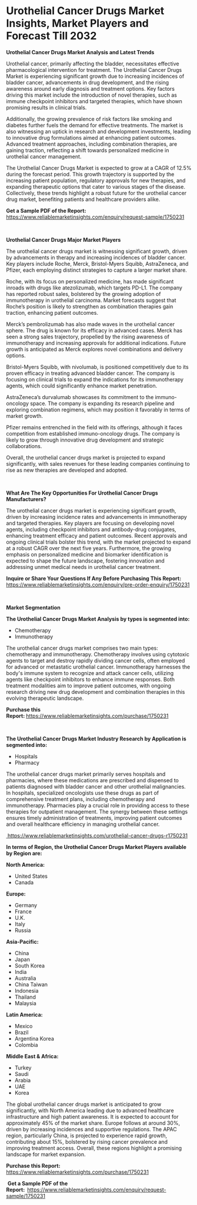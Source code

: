 <p><h1>Urothelial Cancer Drugs Market Insights, Market Players and Forecast Till 2032</h1></p><p><strong>Urothelial Cancer Drugs Market Analysis and Latest Trends</strong></p>
<p><p>Urothelial cancer, primarily affecting the bladder, necessitates effective pharmacological intervention for treatment. The Urothelial Cancer Drugs Market is experiencing significant growth due to increasing incidences of bladder cancer, advancements in drug development, and the rising awareness around early diagnosis and treatment options. Key factors driving this market include the introduction of novel therapies, such as immune checkpoint inhibitors and targeted therapies, which have shown promising results in clinical trials.</p><p>Additionally, the growing prevalence of risk factors like smoking and diabetes further fuels the demand for effective treatments. The market is also witnessing an uptick in research and development investments, leading to innovative drug formulations aimed at enhancing patient outcomes. Advanced treatment approaches, including combination therapies, are gaining traction, reflecting a shift towards personalized medicine in urothelial cancer management.</p><p>The Urothelial Cancer Drugs Market is expected to grow at a CAGR of 12.5% during the forecast period. This growth trajectory is supported by the increasing patient population, regulatory approvals for new therapies, and expanding therapeutic options that cater to various stages of the disease. Collectively, these trends highlight a robust future for the urothelial cancer drug market, benefiting patients and healthcare providers alike.</p></p>
<p><strong>Get a Sample PDF of the Report:&nbsp;</strong> <a href="https://www.reliablemarketinsights.com/enquiry/request-sample/1750231?utm_campaign=3383&utm_medium=2&utm_source=Github&utm_content=ia&utm_term=12042025&utm_id=urothelial-cancer-drugs">https://www.reliablemarketinsights.com/enquiry/request-sample/1750231</a></p>
<p>&nbsp;</p>
<p><strong>Urothelial Cancer Drugs Major Market Players</strong></p>
<p><p>The urothelial cancer drugs market is witnessing significant growth, driven by advancements in therapy and increasing incidences of bladder cancer. Key players include Roche, Merck, Bristol-Myers Squibb, AstraZeneca, and Pfizer, each employing distinct strategies to capture a larger market share.</p><p>Roche, with its focus on personalized medicine, has made significant inroads with drugs like atezolizumab, which targets PD-L1. The company has reported robust sales, bolstered by the growing adoption of immunotherapy in urothelial carcinoma. Market forecasts suggest that Roche’s position is likely to strengthen as combination therapies gain traction, enhancing patient outcomes.</p><p>Merck’s pembrolizumab has also made waves in the urothelial cancer sphere. The drug is known for its efficacy in advanced cases. Merck has seen a strong sales trajectory, propelled by the rising awareness of immunotherapy and increasing approvals for additional indications. Future growth is anticipated as Merck explores novel combinations and delivery options.</p><p>Bristol-Myers Squibb, with nivolumab, is positioned competitively due to its proven efficacy in treating advanced bladder cancer. The company is focusing on clinical trials to expand the indications for its immunotherapy agents, which could significantly enhance market penetration.</p><p>AstraZeneca’s durvalumab showcases its commitment to the immuno-oncology space. The company is expanding its research pipeline and exploring combination regimens, which may position it favorably in terms of market growth.</p><p>Pfizer remains entrenched in the field with its offerings, although it faces competition from established immuno-oncology drugs. The company is likely to grow through innovative drug development and strategic collaborations.</p><p>Overall, the urothelial cancer drugs market is projected to expand significantly, with sales revenues for these leading companies continuing to rise as new therapies are developed and adopted.</p></p>
<p>&nbsp;</p>
<p><strong>What Are The Key Opportunities For Urothelial Cancer Drugs Manufacturers?</strong></p>
<p><p>The urothelial cancer drugs market is experiencing significant growth, driven by increasing incidence rates and advancements in immunotherapy and targeted therapies. Key players are focusing on developing novel agents, including checkpoint inhibitors and antibody-drug conjugates, enhancing treatment efficacy and patient outcomes. Recent approvals and ongoing clinical trials bolster this trend, with the market projected to expand at a robust CAGR over the next five years. Furthermore, the growing emphasis on personalized medicine and biomarker identification is expected to shape the future landscape, fostering innovation and addressing unmet medical needs in urothelial cancer treatment.</p></p>
<p><strong>Inquire or Share Your Questions If Any Before Purchasing This Report:</strong> <a href="https://www.reliablemarketinsights.com/enquiry/pre-order-enquiry/1750231?utm_campaign=3383&utm_medium=2&utm_source=Github&utm_content=ia&utm_term=12042025&utm_id=urothelial-cancer-drugs">https://www.reliablemarketinsights.com/enquiry/pre-order-enquiry/1750231</a></p>
<p>&nbsp;</p>
<p><strong>Market Segmentation</strong></p>
<p><strong>The Urothelial Cancer Drugs Market Analysis by types is segmented into:</strong></p>
<p><ul><li>Chemotherapy</li><li>Immunotherapy</li></ul></p>
<p><p>The urothelial cancer drugs market comprises two main types: chemotherapy and immunotherapy. Chemotherapy involves using cytotoxic agents to target and destroy rapidly dividing cancer cells, often employed for advanced or metastatic urothelial cancer. Immunotherapy harnesses the body's immune system to recognize and attack cancer cells, utilizing agents like checkpoint inhibitors to enhance immune responses. Both treatment modalities aim to improve patient outcomes, with ongoing research driving new drug development and combination therapies in this evolving therapeutic landscape.</p></p>
<p><strong>Purchase this Report:&nbsp;</strong><a href="https://www.reliablemarketinsights.com/purchase/1750231?utm_campaign=3383&utm_medium=2&utm_source=Github&utm_content=ia&utm_term=12042025&utm_id=urothelial-cancer-drugs">https://www.reliablemarketinsights.com/purchase/1750231</a></p>
<p>&nbsp;</p>
<p><strong>The Urothelial Cancer Drugs Market Industry Research by Application is segmented into:</strong></p>
<p><ul><li>Hospitals</li><li>Pharmacy</li></ul></p>
<p><p>The urothelial cancer drugs market primarily serves hospitals and pharmacies, where these medications are prescribed and dispensed to patients diagnosed with bladder cancer and other urothelial malignancies. In hospitals, specialized oncologists use these drugs as part of comprehensive treatment plans, including chemotherapy and immunotherapy. Pharmacies play a crucial role in providing access to these therapies for outpatient management. The synergy between these settings ensures timely administration of treatments, improving patient outcomes and overall healthcare efficiency in managing urothelial cancer.</p></p>
<p><a href="https://www.reliablemarketinsights.com/urothelial-cancer-drugs-r1750231?utm_campaign=3383&utm_medium=2&utm_source=Github&utm_content=ia&utm_term=12042025&utm_id=urothelial-cancer-drugs">&nbsp;https://www.reliablemarketinsights.com/urothelial-cancer-drugs-r1750231</a></p>
<p><strong>In terms of Region, the Urothelial Cancer Drugs Market Players available by Region are:</strong></p>
<p>
    <p> <strong> North America: </strong>
        <ul>
            <li>United States</li>
            <li>Canada</li>
        </ul>
        </p> 
    <p> <strong> Europe: </strong>
        <ul>
            <li>Germany</li>
            <li>France</li>
            <li>U.K.</li>
            <li>Italy</li>
            <li>Russia</li>
        </ul>
        </p> 
    <p> <strong> Asia-Pacific: </strong>
        <ul>
            <li>China</li>
            <li>Japan</li>
            <li>South Korea</li>
            <li>India</li>
            <li>Australia</li>
            <li>China Taiwan</li>
            <li>Indonesia</li>
            <li>Thailand</li>
            <li>Malaysia</li>
        </ul>
        </p> 
    <p> <strong> Latin America: </strong>
        <ul>
            <li>Mexico</li>
            <li>Brazil</li>
            <li>Argentina Korea</li>
            <li>Colombia</li>
        </ul>
        </p> 
    <p> <strong> Middle East & Africa: </strong>
        <ul>
            <li>Turkey</li>
            <li>Saudi</li>
            <li>Arabia</li>
            <li>UAE</li>
            <li>Korea</li>
        </ul>
    </p>
    </p>
<p><p>The global urothelial cancer drugs market is anticipated to grow significantly, with North America leading due to advanced healthcare infrastructure and high patient awareness. It is expected to account for approximately 45% of the market share. Europe follows at around 30%, driven by increasing incidences and supportive regulations. The APAC region, particularly China, is projected to experience rapid growth, contributing about 15%, bolstered by rising cancer prevalence and improving treatment access. Overall, these regions highlight a promising landscape for market expansion.</p></p>
<p><strong>Purchase this Report: </strong><a href="https://www.reliablemarketinsights.com/purchase/1750231?utm_campaign=3383&utm_medium=2&utm_source=Github&utm_content=ia&utm_term=12042025&utm_id=urothelial-cancer-drugs">https://www.reliablemarketinsights.com/purchase/1750231</a></p>
<p>&nbsp;<strong>Get a Sample PDF of the Report:&nbsp;&nbsp;</strong><a href="https://www.reliablemarketinsights.com/enquiry/request-sample/1750231?utm_campaign=3383&utm_medium=2&utm_source=Github&utm_content=ia&utm_term=12042025&utm_id=urothelial-cancer-drugs">https://www.reliablemarketinsights.com/enquiry/request-sample/1750231</a></p>
<p><strong></strong></p>
<p><p></p><p></p><p></p></p>
